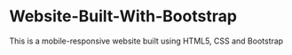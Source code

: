 # Website-Built-With-Bootstrap
This is a mobile-responsive website built using HTML5, CSS and Bootstrap
